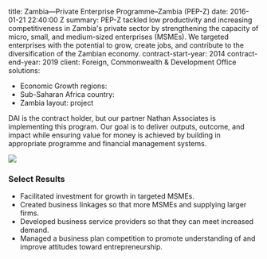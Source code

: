 
title: Zambia—Private Enterprise Programme–Zambia (PEP-Z)
date: 2016-01-21 22:40:00 Z
summary: PEP-Z tackled low productivity and increasing competitiveness in Zambia's
  private sector by strengthening the capacity of micro, small, and medium-sized enterprises
  (MSMEs). We targeted enterprises with the potential to grow, create jobs, and contribute
  to the diversification of the Zambian economy.
contract-start-year: 2014
contract-end-year: 2019
client: Foreign, Commonwealth & Development Office
solutions:
- Economic Growth
regions:
- Sub-Saharan Africa
country:
- Zambia
layout: project


DAI is the contract holder, but our partner Nathan Associates is implementing this program. Our goal is to deliver outputs, outcome, and impact while ensuring value for money is achieved by building in appropriate programme and financial management systems.

![][1]

### Select Results

* Facilitated investment for growth in targeted MSMEs.
* Created business linkages so that more MSMEs and supplying larger firms.
* Developed business service providers so that they can meet increased demand.
* Managed a business plan competition to promote understanding of and improve attitudes toward entrepreneurship.

[1]: https://assetify-dai.com/projects/Zambia-PEP-Z.jpg
